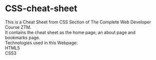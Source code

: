 # CSS-cheat-sheet
This is a Cheat Sheet from CSS Section of The Complete Web Developer Course ZTM.<br>
It contains the cheat sheet as the home page, an about page and bookmarks page.<br>
Technologies used in this Webpage:<br>
HTML5<br>
CSS3
